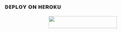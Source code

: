## ᴅᴇᴘʟᴏʏ ᴏɴ ʜᴇʀᴏᴋᴜ
<p align="center"><a href="https://heroku.com/deploy?template=https://github.com/Dhokha01/Text"> <img src="https://img.shields.io/badge/Deploy%20To%20Heroku-black?style=for-the-badge&logo=heroku" width="220" height="40.45"/></a></p>
